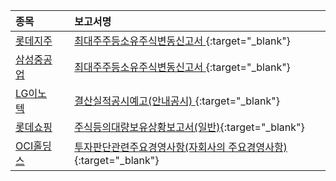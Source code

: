 | **종목** |      |**보고서명** |
| :------- | :--- |:----------- |
| [롯데지주](/004990/#dart) | | [최대주주등소유주식변동신고서              ](https://dart.fss.or.kr/dsaf001/main.do?rcpNo=20240703800409){:target="_blank"} |
| [삼성중공업](/010140/#dart) | | [최대주주등소유주식변동신고서              ](https://dart.fss.or.kr/dsaf001/main.do?rcpNo=20240703800395){:target="_blank"} |
| [LG이노텍](/011070/#dart) | | [결산실적공시예고(안내공시)              ](https://dart.fss.or.kr/dsaf001/main.do?rcpNo=20240703800389){:target="_blank"} |
| [롯데쇼핑](/023530/#dart) | | [주식등의대량보유상황보고서(일반)](https://dart.fss.or.kr/dsaf001/main.do?rcpNo=20240703000407){:target="_blank"} |
| [OCI홀딩스](/010060/#dart) | | [투자판단관련주요경영사항(자회사의 주요경영사항)              ](https://dart.fss.or.kr/dsaf001/main.do?rcpNo=20240703800365){:target="_blank"} |